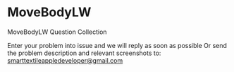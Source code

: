 # MoveBodyLW
MoveBodyLW Question Collection

Enter your problem into issue and we will reply as soon as possible
Or send the problem description and relevant screenshots to: smarttextileappledeveloper@gmail.com
